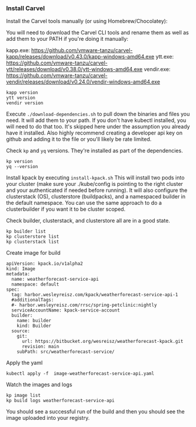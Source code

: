 ### Install Carvel
Install the Carvel tools manually (or using Homebrew/Chocolatey):

You will need to download the Carvel CLI tools and rename them as well as add them to your PATH if you're doing it manually:

kapp.exe: https://github.com/vmware-tanzu/carvel-kapp/releases/download/v0.43.0/kapp-windows-amd64.exe
ytt.exe: https://github.com/vmware-tanzu/carvel-ytt/releases/download/v0.38.0/ytt-windows-amd64.exe
vendir.exe: https://github.com/vmware-tanzu/carvel-vendir/releases/download/v0.24.0/vendir-windows-amd64.exe

```
kapp version
ytt version
vendir version
```

Execute `./download-dependencies.sh` to pull down the binaries and files you need. It will add them to your path. If you don't have kubectl installed, you will need to do that too. It's skipped here under the assumption you already have it installed. Also highly recommend creating a developer api key on github and adding it to the file or you'll likely be rate limited.

Check `kp` and `yq` versions. They're installed as part of the dependencies.
```
kp version
yq --version
```

Install kpack by executing `install-kpack.sh` This will install two pods into your cluster (make sure your ./kube/config is pointing to the right cluster and your authenticated if needed before running). It will also configure the clusterstack (OS), clusterstore (buildpacks), and a namespaced builder in the default namespace. You can use the same approach to do a clusterbuilder if you want it to be cluster scoped.

Check builder, clusterstack, and  clusterstore all are in a good state.
```
kp builder list
kp clusterstore list
kp clusterstack list
```

Create image for build
```
apiVersion: kpack.io/v1alpha2
kind: Image
metadata:
  name: weatherforecast-service-api
  namespace: default
spec:
  tag: harbor.wesleyreisz.com/kpack/weatherforecast-service-api-1
  #additionalTags:
  #- harbor.wesleyreisz.com/rrsc/spring-petclinic:nightly
  serviceAccountName: kpack-service-account
  builder:
    name: builder
    kind: Builder
  source:
    git:
      url: https://bitbucket.org/wesreisz/weatherforecast-kpack.git
      revision: main
    subPath: src/weatherforecast-service/
```

Apply the yaml
```
kubectl apply -f  image-weatherforecast-service-api.yaml
```

Watch the images and logs
```
kp image list
kp build logs weatherforecast-service-api
```

You should see a successful run of the build and then you should see the image uploaded into your registry.
